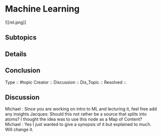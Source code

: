 # Machine Learning

![[ml.png]]



## Subtopics

## Details

## Conclusion


Type :: #topic
Creator ::
Discussion :: 
Dis_Topic :: 
Resolved :: 

## Discussion
Michael : Since you are working on intro to ML and lecturing it, feel free add any insights
Jacques: Should this not rather be a source that splits into atoms? I thought the idea was to use this node as a Map of Content?
Michael : Yes I just wanted to give a synopsis of it but explained to much. Will change it.

